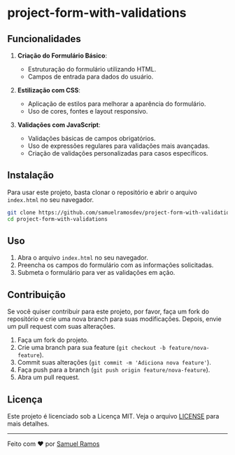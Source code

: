 # project-form-with-validations

## Funcionalidades

1. **Criação do Formulário Básico**:
    - Estruturação do formulário utilizando HTML.
    - Campos de entrada para dados do usuário.

2. **Estilização com CSS**:
    - Aplicação de estilos para melhorar a aparência do formulário.
    - Uso de cores, fontes e layout responsivo.

3. **Validações com JavaScript**:
    - Validações básicas de campos obrigatórios.
    - Uso de expressões regulares para validações mais avançadas.
    - Criação de validações personalizadas para casos específicos.

## Instalação

Para usar este projeto, basta clonar o repositório e abrir o arquivo `index.html` no seu navegador.

```bash
git clone https://github.com/samuelramosdev/project-form-with-validations.git
cd project-form-with-validations
```

## Uso

1. Abra o arquivo `index.html` no seu navegador.
2. Preencha os campos do formulário com as informações solicitadas.
3. Submeta o formulário para ver as validações em ação.

## Contribuição

Se você quiser contribuir para este projeto, por favor, faça um fork do repositório e crie uma nova branch para suas modificações. Depois, envie um pull request com suas alterações.

1. Faça um fork do projeto.
2. Crie uma branch para sua feature (`git checkout -b feature/nova-feature`).
3. Commit suas alterações (`git commit -m 'Adiciona nova feature'`).
4. Faça push para a branch (`git push origin feature/nova-feature`).
5. Abra um pull request.

## Licença

Este projeto é licenciado sob a Licença MIT. Veja o arquivo [LICENSE](LICENSE) para mais detalhes.

---

Feito com ❤️ por [Samuel Ramos](https://github.com/samuelramosdev)








